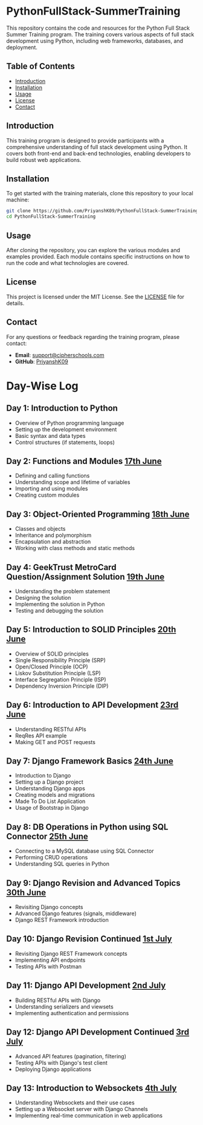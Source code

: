 # PythonFullStack-SummerTraining
This repository contains the code and resources for the Python Full Stack Summer Training program. The training covers various aspects of full stack development using Python, including web frameworks, databases, and deployment.

## Table of Contents
- [Introduction](#introduction)
- [Installation](#installation)
- [Usage](#usage)
- [License](#license)
- [Contact](#contact)

## Introduction
This training program is designed to provide participants with a comprehensive understanding of full stack development using Python. It covers both front-end and back-end technologies, enabling developers to build robust web applications.

## Installation
To get started with the training materials, clone this repository to your local machine:

```bash
git clone https://github.com/PriyanshK09/PythonFullStack-SummerTraining.git
cd PythonFullStack-SummerTraining
```

## Usage
After cloning the repository, you can explore the various modules and examples provided. Each module contains specific instructions on how to run the code and what technologies are covered.

## License
This project is licensed under the MIT License. See the [LICENSE](LICENSE) file for details.

## Contact
For any questions or feedback regarding the training program, please contact:
- **Email**: [support@cipherschools.com](mailto:support@cipherschools.com)
- **GitHub**: [PriyanshK09](https://github.com/PriyanshK09)

# Day-Wise Log
## Day 1: Introduction to Python
- Overview of Python programming language
- Setting up the development environment
- Basic syntax and data types
- Control structures (if statements, loops)

## Day 2: Functions and Modules [17th June](/17-6-25/)
- Defining and calling functions
- Understanding scope and lifetime of variables
- Importing and using modules
- Creating custom modules

## Day 3: Object-Oriented Programming [18th June](/18-6-25/)
- Classes and objects
- Inheritance and polymorphism
- Encapsulation and abstraction
- Working with class methods and static methods

## Day 4: GeekTrust MetroCard Question/Assignment Solution [19th June](/19-6-25/)
- Understanding the problem statement
- Designing the solution
- Implementing the solution in Python
- Testing and debugging the solution

## Day 5: Introduction to SOLID Principles [20th June](/20-6-25/)
- Overview of SOLID principles
- Single Responsibility Principle (SRP)
- Open/Closed Principle (OCP)
- Liskov Substitution Principle (LSP)
- Interface Segregation Principle (ISP)
- Dependency Inversion Principle (DIP)

## Day 6: Introduction to API Development [23rd June](/23-6-25/)
- Understanding RESTful APIs
- ReqRes API example
- Making GET and POST requests

## Day 7: Django Framework Basics [24th June](/24-6-25/)
- Introduction to Django
- Setting up a Django project
- Understanding Django apps
- Creating models and migrations
- Made To Do List Application
- Usage of Bootstrap in Django

## Day 8: DB Operations in Python using SQL Connector [25th June](/25-6-25/)
- Connecting to a MySQL database using SQL Connector
- Performing CRUD operations
- Understanding SQL queries in Python

## Day 9: Django Revision and Advanced Topics [30th June](/30-6-25/)
- Revisiting Django concepts
- Advanced Django features (signals, middleware)
- Django REST Framework introduction

## Day 10: Django Revision Continued [1st July](/30-6-25/)
- Revisiting Django REST Framework concepts
- Implementing API endpoints
- Testing APIs with Postman

## Day 11: Django API Development [2nd July](/30-6-25/)
- Building RESTful APIs with Django
- Understanding serializers and viewsets
- Implementing authentication and permissions

## Day 12: Django API Development Continued [3rd July](/30-6-25/)
- Advanced API features (pagination, filtering)
- Testing APIs with Django's test client
- Deploying Django applications

## Day 13: Introduction to Websockets [4th July](/4-7-25/)
- Understanding Websockets and their use cases
- Setting up a Websocket server with Django Channels
- Implementing real-time communication in web applications